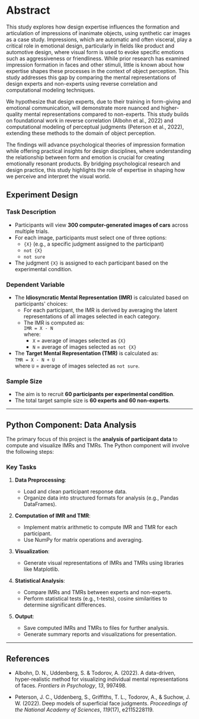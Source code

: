# Abstract

This study explores how design expertise influences the formation and articulation of impressions of inanimate objects, using synthetic car images as a case study. Impressions, which are automatic and often visceral, play a critical role in emotional design, particularly in fields like product and automotive design, where visual form is used to evoke specific emotions such as aggressiveness or friendliness. While prior research has examined impression formation in faces and other stimuli, little is known about how expertise shapes these processes in the context of object perception. This study addresses this gap by comparing the mental representations of design experts and non-experts using reverse correlation and computational modeling techniques.

We hypothesize that design experts, due to their training in form-giving and emotional communication, will demonstrate more nuanced and higher-quality mental representations compared to non-experts. This study builds on foundational work in reverse correlation (Albohn et al., 2022) and computational modeling of perceptual judgments (Peterson et al., 2022), extending these methods to the domain of object perception.

The findings will advance psychological theories of impression formation while offering practical insights for design disciplines, where understanding the relationship between form and emotion is crucial for creating emotionally resonant products. By bridging psychological research and design practice, this study highlights the role of expertise in shaping how we perceive and interpret the visual world.

## Experiment Design

### Task Description

- Participants will view **300 computer-generated images of cars** across multiple trials.
- For each image, participants must select one of three options:
  - `{X}` (e.g., a specific judgment assigned to the participant)
  - `not {X}`
  - `not sure`
- The judgment `{X}` is assigned to each participant based on the experimental condition.

### Dependent Variable

- The **Idiosyncratic Mental Representation (IMR)** is calculated based on participants' choices:
  - For each participant, the IMR is derived by averaging the latent representations of all images selected in each category.
  - The IMR is computed as:  
    `IMR = X - N`  
    where:
    - `X` = average of images selected as `{X}`
    - `N` = average of images selected as `not {X}`
- The **Target Mental Representation (TMR)** is calculated as:  
  `TMR = X - N + U`  
  where `U` = average of images selected as `not sure`.

### Sample Size

- The aim is to recruit **60 participants per experimental condition**.
- The total target sample size is **60 experts and 60 non-experts**.

---

## Python Component: Data Analysis

The primary focus of this project is the **analysis of participant data** to compute and visualize IMRs and TMRs. The Python component will involve the following steps:

### Key Tasks

1. **Data Preprocessing**:

   - Load and clean participant response data.
   - Organize data into structured formats for analysis (e.g., Pandas DataFrames).

2. **Computation of IMR and TMR**:

   - Implement matrix arithmetic to compute IMR and TMR for each participant.
   - Use NumPy for matrix operations and averaging.

3. **Visualization**:

   - Generate visual representations of IMRs and TMRs using libraries like Matplotlib.

4. **Statistical Analysis**:

   - Compare IMRs and TMRs between experts and non-experts.
   - Perform statistical tests (e.g., t-tests), cosine similarities to determine significant differences.

5. **Output**:
   - Save computed IMRs and TMRs to files for further analysis.
   - Generate summary reports and visualizations for presentation.

---

## References

- Albohn, D. N., Uddenberg, S. & Todorov, A. (2022). A data-driven, hyper-realistic method
  for visualizing individual mental representations of faces. *Frontiers in Psychology*, *13*, 997498.

- Peterson, J. C., Uddenberg, S., Griffiths, T. L., Todorov, A., & Suchow, J. W. (2022).
  Deep models of superficial face judgments. *Proceedings of the National Academy of
  Sciences*, *119*(17), e2115228119.

